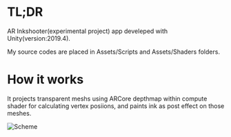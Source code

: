 # TL;DR

AR Inkshooter(experimental project) app develeped with Unity(version:2019.4).

My source codes are placed in Assets/Scripts and Assets/Shaders folders.

# How it works

It projects transparent meshs using ARCore depthmap within compute shader for calculating vertex posiions, and paints ink as post effect on those meshes.

![Scheme](https://bitbucket.org/Shinya_Fukuoka/ambientsplut/raw/9f747614f0cfceef3d23ed83b1cee9f8fc996462/RepoAssets/Images/ambientsplat.png)
